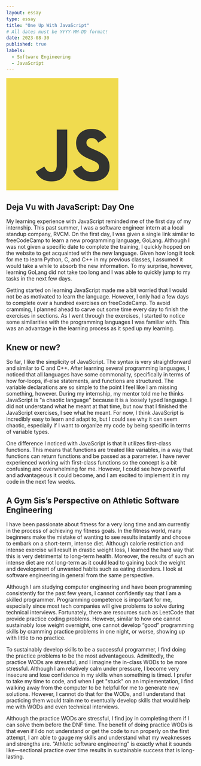 ```yaml
---
layout: essay
type: essay
title: "One Up With JavaScript"
# All dates must be YYYY-MM-DD format!
date: 2023-08-30
published: true
labels:
  - Software Engineering
  - JavaScript
---
```


<img width="300px" src="../img/javascriptLogo.png">

## Deja Vu with JavaScript: Day One
My learning experience with JavaScript reminded me of the first day of my internship. This past summer, I was a software engineer intern at a local standup company, RVCM. On the first day, I was given a single link similar to freeCodeCamp to learn a new programming language, GoLang. Although I was not given a specific date to complete the training, I quickly hopped on the website to get acquainted with the new language. Given how long it took for me to learn Python, C, and C++ in my previous classes, I assumed it would take a while to absorb the new information. To my surprise, however, learning GoLang did not take too long and I was able to quickly jump to my tasks in the next few days. 

Getting started on learning JavaScript made me a bit worried that I would not be as motivated to learn the language. However, I only had a few days to complete over a hundred exercises on freeCodeCamp. To avoid cramming, I planned ahead to carve out some time every day to finish the exercises in sections. As I went through the exercises, I started to notice some similarities with the programming languages I was familiar with. This was an advantage in the learning process as it sped up my learning.

## Knew or new?
So far, I like the simplicity of JavaScript. The syntax is very straightforward and similar to C and C++. After learning several programming languages, I noticed that all languages have some commonality, specifically in terms of how for-loops, if-else statements, and functions are structured. The variable declarations are so simple to the point I feel like I am missing something, however. During my internship, my mentor told me he thinks JavaScript is "a chaotic language" because it is a loosely typed language. I did not understand what he meant at that time, but now that I finished the JavaScript exercises, I see what he meant. For now, I think JavaScript is incredibly easy to learn and adapt to, but I could see why it can seem chaotic, especially if I want to organize my code by being specific in terms of variable types. 

One difference I noticed with JavaScript is that it utilizes first-class functions. This means that functions are treated like variables, in a way that functions can return functions and be passed as a parameter. I have never experienced working with first-class functions so the concept is a bit confusing and overwhelming for me. However, I could see how powerful and advantageous it could become, and I am excited to implement it in my code in the next few weeks.

## A Gym Sis’s Perspective on Athletic Software Engineering
I have been passionate about fitness for a very long time and am currently in the process of achieving my fitness goals. In the fitness world, many beginners make the mistake of wanting to see results instantly and choose to embark on a short-term, intense diet. Although calorie restriction and intense exercise will result in drastic weight loss, I learned the hard way that this is very detrimental to long-term health. Moreover, the results of such an intense diet are not long-term as it could lead to gaining back the weight and development of unwanted habits such as eating disorders. I look at software engineering in general from the same perspective. 

Although I am studying computer engineering and have been programming consistently for the past few years, I cannot confidently say that I am a skilled programmer. Programming competence is important for me, especially since most tech companies will give problems to solve during technical interviews. Fortunately, there are resources such as LeetCode that provide practice coding problems. However, similar to how one cannot sustainably lose weight overnight, one cannot develop “good” programming skills by cramming practice problems in one night, or worse, showing up with little to no practice.

To sustainably develop skills to be a successful programmer, I find doing the practice problems to be the most advantageous. Admittedly, the practice WODs are stressful, and I imagine the in-class WODs to be more stressful. Although I am relatively calm under pressure, I become very insecure and lose confidence in my skills when something is timed. I prefer to take my time to code, and when I get "stuck" on an implementation, I find walking away from the computer to be helpful for me to generate new solutions. However, I cannot do that for the WODs, and I understand that practicing them would train me to eventually develop skills that would help me with WODs and even technical interviews. 

Although the practice WODs are stressful, I find joy in completing them if I can solve them before the DNF time. The benefit of doing practice WODs is that even if I do not understand or get the code to run properly on the first attempt, I am able to gauge my skills and understand what my weaknesses and strengths are. “Athletic software engineering” is exactly what it sounds like—sectional practice over time results in sustainable success that is long-lasting. 
